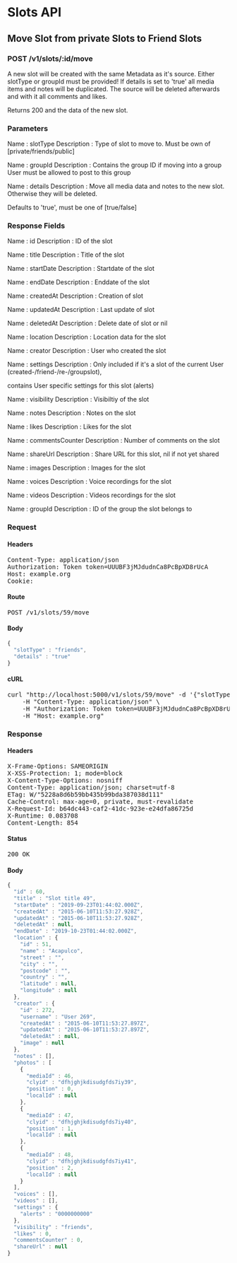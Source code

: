 # Slots API

## Move Slot from private Slots to Friend Slots

### POST /v1/slots/:id/move

A new slot will be created with  the same Metadata as it&#39;s source. Either slotType or groupId must be provided! If details is set to &#39;true&#39; all media items and notes will be duplicated. The source will be deleted afterwards and with it all comments and likes.

Returns 200 and the data of the new slot.

### Parameters

Name : slotType
Description : Type of slot to move to. Must be own of [private/friends/public]

Name : groupId
Description : Contains the group ID if moving into a group User must be allowed to post to this group

Name : details
Description : Move all media data and notes to the new  slot. Otherwise they will be deleted.

Defaults to &#39;true&#39;, must be one of [true/false]


### Response Fields

Name : id
Description : ID of the slot

Name : title
Description : Title of the slot

Name : startDate
Description : Startdate of the slot

Name : endDate
Description : Enddate of the slot

Name : createdAt
Description : Creation of slot

Name : updatedAt
Description : Last update of slot

Name : deletedAt
Description : Delete date of slot or nil

Name : location
Description : Location data for the slot

Name : creator
Description : User who created the slot

Name : settings
Description : Only included if it&#39;s a slot of the current User (created-/friend-/re-/groupslot),

contains User specific settings for this slot (alerts)

Name : visibility
Description : Visibiltiy of the slot

Name : notes
Description : Notes on the slot

Name : likes
Description : Likes for the slot

Name : commentsCounter
Description : Number of comments on the slot

Name : shareUrl
Description : Share URL for this slot, nil if not yet shared

Name : images
Description : Images for the slot

Name : voices
Description : Voice recordings for the slot

Name : videos
Description : Videos recordings for the slot

Name : groupId
Description : ID of the group the slot belongs to

### Request

#### Headers

<pre>Content-Type: application/json
Authorization: Token token=UUUBF3jMJdudnCa8PcBpXD8rUcA
Host: example.org
Cookie: </pre>

#### Route

<pre>POST /v1/slots/59/move</pre>

#### Body
```javascript
{
  "slotType" : "friends",
  "details" : "true"
}
```


#### cURL

<pre class="request">curl &quot;http://localhost:5000/v1/slots/59/move&quot; -d &#39;{&quot;slotType&quot;:&quot;friends&quot;,&quot;details&quot;:&quot;true&quot;}&#39; -X POST \
	-H &quot;Content-Type: application/json&quot; \
	-H &quot;Authorization: Token token=UUUBF3jMJdudnCa8PcBpXD8rUcA&quot; \
	-H &quot;Host: example.org&quot;</pre>

### Response

#### Headers

<pre>X-Frame-Options: SAMEORIGIN
X-XSS-Protection: 1; mode=block
X-Content-Type-Options: nosniff
Content-Type: application/json; charset=utf-8
ETag: W/&quot;5228a8d6b59bb435b99bda387038d111&quot;
Cache-Control: max-age=0, private, must-revalidate
X-Request-Id: b64dc443-caf2-41dc-923e-e24dfa86725d
X-Runtime: 0.083708
Content-Length: 854</pre>

#### Status

<pre>200 OK</pre>

#### Body

```javascript
{
  "id" : 60,
  "title" : "Slot title 49",
  "startDate" : "2019-09-23T01:44:02.000Z",
  "createdAt" : "2015-06-10T11:53:27.928Z",
  "updatedAt" : "2015-06-10T11:53:27.928Z",
  "deletedAt" : null,
  "endDate" : "2019-10-23T01:44:02.000Z",
  "location" : {
    "id" : 51,
    "name" : "Acapulco",
    "street" : "",
    "city" : "",
    "postcode" : "",
    "country" : "",
    "latitude" : null,
    "longitude" : null
  },
  "creator" : {
    "id" : 272,
    "username" : "User 269",
    "createdAt" : "2015-06-10T11:53:27.897Z",
    "updatedAt" : "2015-06-10T11:53:27.897Z",
    "deletedAt" : null,
    "image" : null
  },
  "notes" : [],
  "photos" : [
    {
      "mediaId" : 46,
      "clyid" : "dfhjghjkdisudgfds7iy39",
      "position" : 0,
      "localId" : null
    },
    {
      "mediaId" : 47,
      "clyid" : "dfhjghjkdisudgfds7iy40",
      "position" : 1,
      "localId" : null
    },
    {
      "mediaId" : 48,
      "clyid" : "dfhjghjkdisudgfds7iy41",
      "position" : 2,
      "localId" : null
    }
  ],
  "voices" : [],
  "videos" : [],
  "settings" : {
    "alerts" : "0000000000"
  },
  "visibility" : "friends",
  "likes" : 0,
  "commentsCounter" : 0,
  "shareUrl" : null
}
```
